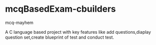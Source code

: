 # mcqBasedExam-cbuilders
mcq-mayhem

A C language based project with key features like add questions,diaplay question set,create blueprint of test and conduct test.
